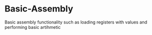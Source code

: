 # Basic-Assembly
Basic assembly functionality such as loading registers with values and performing basic artihmetic
